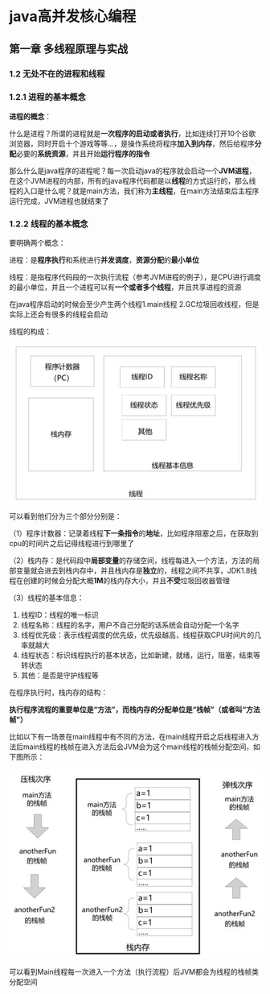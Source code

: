 # java高并发核心编程

## 第一章 多线程原理与实战

### 1.2 无处不在的进程和线程

### 1.2.1 进程的基本概念

**进程的概念**：

什么是进程？所谓的进程就是**一次程序的启动或者执行**，比如连续打开10个谷歌浏览器，同时开启十个游戏等等...，是操作系统将程序**加入到内存**，然后给程序**分配**必要的**系统资源**，并且开始**运行程序的指令**



那么什么是java程序的进程呢？每一次启动java的程序就会启动一个**JVM进程**，在这个JVM进程的内部，所有的java程序代码都是以**线程**的方式运行的，那么线程的入口是什么呢？就是main方法，我们称为**主线程**，在main方法结束后主程序运行完成，JVM进程也就结束了



### 1.2.2 线程的基本概念

要明确两个概念：

进程：是**程序执行**和系统进行**并发调度**，**资源分配**的**最小单位**

线程：是指程序代码段的一次执行流程（参考JVM进程的例子），是CPU进行调度的最小单位，并且一个进程可以有**一个或者多个线程**，并且共享进程的资源

在java程序启动的时候会至少产生两个线程1.main线程 2.GC垃圾回收线程，但是实际上还会有很多的线程会启动



线程的构成：

![](https://github.com/JOYBOY-777/ReadStudyNote/blob/main/javaimg/java%E9%AB%98%E5%B9%B6%E5%8F%91%E6%A0%B8%E5%BF%83%E7%BC%96%E7%A8%8B%E5%8D%B7%E4%BA%8C%E5%9B%BE%E7%89%87/%E7%BA%BF%E7%A8%8B%E7%9A%84%E6%9E%84%E6%88%90.png?raw=true)

可以看到他们分为三个部分分别是：

（1）程序计数器：记录着线程**下一条指令**的**地址**，比如程序阻塞之后，在获取到cpu的时间片之后记得线程进行到哪里了

（2）栈内存：是代码段中**局部变量**的存储空间，线程每进入一个方法，方法的局部变量就会进去到栈内存中，并且栈内存是**独立**的，线程之间不共享，JDK1.8线程在创建的时候会分配大概**1M**的栈内存大小，并且**不受**垃圾回收器管理

（3）线程的基本信息：

1. 线程ID：线程的唯一标识
2. 线程名称：线程的名字，用户不自己分配的话系统会自动分配一个名字
3. 线程优先级：表示线程调度的优先级，优先级越高，线程获取CPU时间片的几率就越大
4. 线程状态：标识线程执行的基本状态，比如新建，就绪，运行，阻塞，结束等转状态
5. 其他：是否是守护线程等



在程序执行时，栈内存的结构：

**执行程序流程的重要单位是“方法”，而栈内存的分配单位是“栈帧”（或者叫“方法帧”）**

比如以下有一场景在main线程中有不同的方法，在main线程开启之后线程进入方法后main线程的栈帧在进入方法后会JVM会为这个main线程的栈帧分配空间，如下图所示：

![](https://github.com/JOYBOY-777/ReadStudyNote/blob/main/javaimg/java%E9%AB%98%E5%B9%B6%E5%8F%91%E6%A0%B8%E5%BF%83%E7%BC%96%E7%A8%8B%E5%8D%B7%E4%BA%8C%E5%9B%BE%E7%89%87/%E7%BA%BF%E7%A8%8B%E6%A0%88%E5%B8%A7.png?raw=true)



可以看到Main线程每一次进入一个方法（执行流程）后JVM都会为线程的栈帧类分配空间





































































































































































































































































